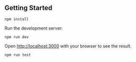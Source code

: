 ## Getting Started

```
npm install
```

Run the development server:

```
npm run dev
```

Open [http://localhost:3000](http://localhost:3000) with your browser to see the result.

```
npm run test
```
